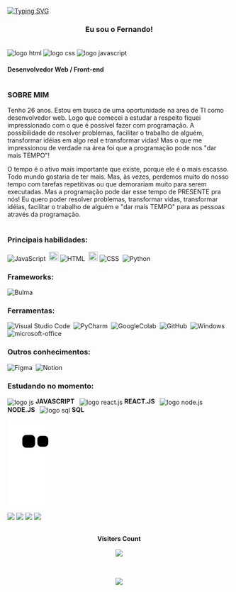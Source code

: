 
[![Typing SVG](https://readme-typing-svg.herokuapp.com/?color=00bfbf&size=35&center=true&vCenter=true&width=1000&lines=OLÁ;Seja+bem+vindo+ao+meu+perfil)](https://git.io/typing-svg)

<h3 align="center">
Eu sou o Fernando!
</h3>

<div style="display: inline_block"><br>
  <img align="center" alt="logo html" height="30" width="30" src="https://upload.wikimedia.org/wikipedia/commons/thumb/3/38/HTML5_Badge.svg/1200px-HTML5_Badge.svg.png">
  <img align="center" alt="logo css" height="30" width="30" src="https://upload.wikimedia.org/wikipedia/commons/thumb/6/62/CSS3_logo.svg/800px-CSS3_logo.svg.png">
  <img align="center" alt="logo javascript" height="30" width="30" src="https://upload.wikimedia.org/wikipedia/commons/thumb/9/99/Unofficial_JavaScript_logo_2.svg/2048px-Unofficial_JavaScript_logo_2.svg.png">
</div>

#### Desenvolvedor Web / Front-end

  #

<h3>
SOBRE MIM
</h3>


Tenho 26 anos. Estou em busca de uma oportunidade na area de TI como desenvolvedor web. Logo que comecei a estudar a respeito fiquei impressionado com o que é possível fazer com programação. A possibilidade de resolver problemas, facilitar o trabalho de alguém, transformar idéias em algo real e transformar vidas! Mas o que me impressionou de verdade na área foi que a programação pode nos "dar mais TEMPO"! 

O tempo é o ativo mais importante que existe, porque ele é o mais escasso. Todo mundo gostaria de ter mais. Mas, às vezes, perdemos muito do nosso tempo com tarefas repetitivas ou que demorariam muito para serem executadas. Mas a programação pode dar esse tempo de PRESENTE pra nós! Eu quero poder resolver problemas, transformar vidas, transformar idéias, facilitar o trabalho de alguém e "dar mais TEMPO" para as pessoas através da programação. 


  #

### Principais habilidades:
![JavaScript](https://img.shields.io/badge/-JavaScript-0D1117?style=for-the-badge&logo=javascript&labelColor=0D1117)&nbsp;
<img src="https://cdn-icons-png.flaticon.com/512/1051/1051277.png?w=360" width="21" height="21"> ![HTML](https://img.shields.io/badge/-HTML-0D1117?style=for-the-badge&logo=html&labelColor=0D1117)&nbsp;
<img src="https://seeklogo.com/images/C/css-3-logo-023C1A7171-seeklogo.com.png" width="21" height="21"> ![CSS](https://img.shields.io/badge/-css-0D1117?style=for-the-badge&logo=css&labelColor=0D1117)&nbsp;
![Python](https://img.shields.io/badge/-python-0D1117?style=for-the-badge&logo=python&logoColor=1572B6&labelColor=0D1117)&nbsp;


### Frameworks:
![Bulma](https://img.shields.io/badge/-bulma-0D1117?style=for-the-badge&logo=bulma&logoColor=1572B6&labelColor=0D1117)&nbsp;

### Ferramentas:
![Visual Studio Code](https://img.shields.io/badge/-Visual%20Studio%20Code-0D1117?style=for-the-badge&logo=visual-studio-code&logoColor=007ACC&labelColor=0D1117)&nbsp;
![PyCharm](https://img.shields.io/badge/-PyCharm-0D1117?style=for-the-badge&logo=pycharm&labelColor=0D1117)&nbsp;
![GoogleColab](https://img.shields.io/badge/-GoogleColab-0D1117?style=for-the-badge&logo=googlecolab&labelColor=0D1117)&nbsp;
![GitHub](https://img.shields.io/badge/-GitHub-0D1117?style=for-the-badge&logo=github&labelColor=0D1117)&nbsp;
![Windows](https://img.shields.io/badge/-Windows-0D1117?style=for-the-badge&logo=windows&labelColor=0D1117)&nbsp;
![microsoft-office](https://img.shields.io/badge/-microsoft_office-0D1117?style=for-the-badge&logo=microsoft-office&labelColor=0D1117)&nbsp;

### Outros conhecimentos:
![Figma](https://img.shields.io/badge/-figma-0D1117?style=for-the-badge&logo=figma&labelColor=0D1117)&nbsp;
![Notion](https://img.shields.io/badge/-notion-0D1117?style=for-the-badge&logo=notion&labelColor=0D1117)&nbsp;
  
### Estudando no momento:
<img align="center" alt="logo js" height="15" width="15" src="https://upload.wikimedia.org/wikipedia/commons/6/6a/JavaScript-logo.png"> <strong>JAVASCRIPT </strong> &nbsp;
<img align="center" alt="logo react.js" height="15" width="15" src="https://upload.wikimedia.org/wikipedia/commons/thumb/a/a7/React-icon.svg/2300px-React-icon.svg.png"> <strong>REACT.JS </strong> &nbsp;
<img align="center" alt="logo node.js" height="15" width="15" src="https://seeklogo.com/images/N/nodejs-logo-FBE122E377-seeklogo.com.png"> <strong>NODE.JS </strong> &nbsp;
<img align="center" alt="logo sql" height="15" width="15" src="https://www.freeiconspng.com/thumbs/sql-server-icon-png/sql-server-icon-png-29.png"> <strong>SQL </strong> &nbsp;


 
  ![Snake animation](https://github.com/fernandoalvesrufino/fernandoalvesrufino/blob/output/github-contribution-grid-snake.svg)

<div> 
  <a href="https://www.linkedin.com/in/fernando-alves-rufino" target="_blank"><img src="https://img.shields.io/badge/-LinkedIn-red?color=white&logo=linkedin&logoColor=blue"></a> 
  <a href="https://fernandoalvesrufino.github.io/meu-portfolio" target="_blank"><img src="https://img.shields.io/badge/-www%20Portfólio-red?color=blue&logo=web-site&logoColor=white"></a>
  <a href = "mailto:devfernandorufino@gmail.com"><img src="https://img.shields.io/badge/-Gmail-red?color=%23333&logo=gmail&logoColor=white"></a>
  <a href="https://instagram.com/devfernandorufino" target="_blank"><img src="https://img.shields.io/badge/-Instagram-red?color=DD2A7B&logo=instagram&logoColor=white"></a>
  
</div>

  <div align="center">
<br><p align="centre"><b>Visitors Count</b></p>  
<p align="center"><img align="center" src="https://profile-counter.glitch.me/{fernandoalvesrufino}/count.svg" /></p> 
<br></div>

<p align="center"><img align="center" src=https://github-readme-streak-stats.herokuapp.com/?user=fernandoalvesrufino&hide_border=true&date_format=M%20j%5B%2C%20Y%5D&background=2D3742&stroke=2D3742&ring=6bbbca&fire=6bbbca&currStreakNum=fff&sideNums=6bbbca&currStreakLabel=6bbbca&sideLabels=fff&dates=fff /></p>
